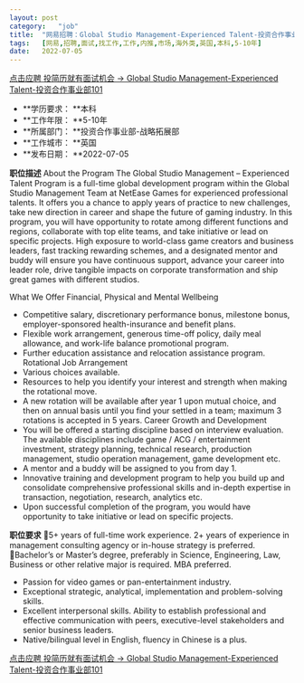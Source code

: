 ```yaml
---
layout:	post
category:	"job"
title:	"网易招聘：Global Studio Management-Experienced Talent-投资合作事业部101-市场-海外类-英国本科5-10年"
tags:	[网易,招聘,面试,找工作,工作,内推,市场,海外类,英国,本科,5-10年]
date:	2022-07-05
---
```


[点击应聘 投简历就有面试机会 -> Global Studio Management-Experienced Talent-投资合作事业部101](http://mobile.bole.netease.com/bole/boleDetail?id=41337&employeeId=346f03c3cda5f04c&key=all)



- **学历要求： **本科
- **工作年限： **5-10年
- **所属部门： **投资合作事业部-战略拓展部
- **工作城市： **英国
- **发布日期： **2022-07-05



**职位描述**
About the Program
The Global Studio Management – Experienced Talent Program is a full-time global development program within the Global Studio Management Team at NetEase Games for experienced professional talents. It offers you a chance to apply years of practice to new challenges, take new direction in career and shape the future of gaming industry. In this program, you will have opportunity to rotate among different functions and regions, collaborate with top elite teams, and take initiative or lead on specific projects. High exposure to world-class game creators and business leaders, fast tracking rewarding schemes, and a designated mentor and buddy will ensure you have continuous support, advance your career into leader role, drive tangible impacts on corporate transformation and ship great games with different studios.

What We Offer
Financial, Physical and Mental Wellbeing
- Competitive salary, discretionary performance bonus, milestone bonus, employer-sponsored health-insurance and benefit plans.
- Flexible work arrangement, generous time-off policy, daily meal allowance, and work-life balance promotional program.&nbsp;
- Further education assistance and relocation assistance program.
Rotational Job Arrangement
- Various choices available.
- Resources to help you identify your interest and strength when making the rotational move.&nbsp;
- A new rotation will be available after year 1 upon mutual choice, and then on annual basis until you find your settled in a team; maximum 3 rotations is accepted in 5 years.
Career Growth and Development
- You will be offered a starting discipline based on interview evaluation. The available disciplines include game / ACG / entertainment investment, strategy planning, technical research, production management, studio operation management, game development etc.
- A mentor and a buddy will be assigned to you from day 1.
- Innovative training and development program to help you build up and consolidate comprehensive professional skills and in-depth expertise in transaction, negotiation, research, analytics etc.
- Upon successful completion of the program, you would have opportunity to take initiative or lead on specific projects.



**职位要求**
5+ years of full-time work experience. 2+ years of experience in management consulting agency or in-house strategy is preferred.
Bachelor’s or Master’s degree, preferably in Science, Engineering, Law, Business or other relative major is required. MBA preferred.
- Passion for video games or pan-entertainment industry.
- Exceptional strategic, analytical, implementation and problem-solving skills.
- Excellent interpersonal skills. Ability to establish professional and effective communication with peers, executive-level stakeholders and senior business leaders.
- Native/bilingual level in English, fluency in Chinese is a plus.



[点击应聘 投简历就有面试机会 -> Global Studio Management-Experienced Talent-投资合作事业部101](http://mobile.bole.netease.com/bole/boleDetail?id=41337&employeeId=346f03c3cda5f04c&key=all)
